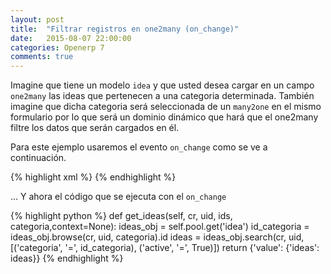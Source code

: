 ```yaml
---
layout: post
title:  "Filtrar registros en one2many (on_change)"
date:   2015-08-07 22:00:00
categories: Openerp 7
comments: true
---
```


Imagine que tiene un modelo `idea` y que usted desea cargar en un campo `one2many` las ideas que pertenecen a una categoria determinada.
También imagine que dicha categoria será seleccionada de un `many2one` en el mismo formulario por lo que será un dominio dinámico que hará
que el one2many filtre los datos que serán cargados en él.

Para este ejemplo usaremos el evento `on_change` como se ve a continuación.

  {% highlight xml %}
  <field name="foobar" on_change="get_ideas(categoria)"/>
  {% endhighlight %}

  ... Y ahora el código que se ejecuta con el `on_change`

  {% highlight python %}
  def get_ideas(self, cr, uid, ids, categoria,context=None):
    ideas_obj = self.pool.get('idea')
    id_categoria = ideas_obj.browse(cr, uid, categoria).id
    ideas = ideas_obj.search(cr, uid,[('categoria', '=', id_categoria),
                                      ('active', '=', True)])
    return {'value': {'ideas': ideas}}
  {% endhighlight %}
